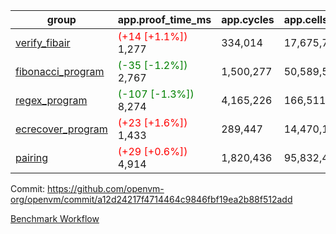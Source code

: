 | group | app.proof_time_ms | app.cycles | app.cells_used | leaf.proof_time_ms | leaf.cycles | leaf.cells_used |
| -- | -- | -- | -- | -- | -- | -- |
| [verify_fibair](https://github.com/openvm-org/openvm/blob/benchmark-results/benchmarks-pr/1550/verify_fibair-a12d24217f4714464c9846fbf19ea2b88f512add.md) |<span style='color: red'>(+14 [+1.1%])</span> 1,277 |  334,014 |  17,675,762 |- | - | - |
| [fibonacci_program](https://github.com/openvm-org/openvm/blob/benchmark-results/benchmarks-pr/1550/fibonacci-a12d24217f4714464c9846fbf19ea2b88f512add.md) |<span style='color: green'>(-35 [-1.2%])</span> 2,767 |  1,500,277 |  50,589,503 |- | - | - |
| [regex_program](https://github.com/openvm-org/openvm/blob/benchmark-results/benchmarks-pr/1550/regex-a12d24217f4714464c9846fbf19ea2b88f512add.md) |<span style='color: green'>(-107 [-1.3%])</span> 8,274 |  4,165,226 |  166,511,152 |- | - | - |
| [ecrecover_program](https://github.com/openvm-org/openvm/blob/benchmark-results/benchmarks-pr/1550/ecrecover-a12d24217f4714464c9846fbf19ea2b88f512add.md) |<span style='color: red'>(+23 [+1.6%])</span> 1,433 |  289,447 |  14,470,186 |- | - | - |
| [pairing](https://github.com/openvm-org/openvm/blob/benchmark-results/benchmarks-pr/1550/pairing-a12d24217f4714464c9846fbf19ea2b88f512add.md) |<span style='color: red'>(+29 [+0.6%])</span> 4,914 |  1,820,436 |  95,832,407 |- | - | - |


Commit: https://github.com/openvm-org/openvm/commit/a12d24217f4714464c9846fbf19ea2b88f512add

[Benchmark Workflow](https://github.com/openvm-org/openvm/actions/runs/14202434406)
